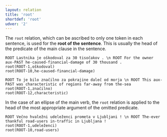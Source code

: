 ```yaml
---
layout: relation
title: 'root'
shortdef: 'root'
udver: '2'
---
```


The `root` relation, which can be ascribed to only one token in each sentence, is used for the **root of the sentence**. This is usually the head of the predicate of the main clause in the sentence.  
~~~ sdparse
ROOT Lastnika je oškodoval za 30 tisočakov . \n ROOT For the owner aux-PAST he-caused-financial-damage of 30 thousand .
root(ROOT-1,oškodoval)
root(ROOT-10,he-caused-financial-damage)
~~~
~~~ sdparse
ROOT To je bilo značilno za pokrajine daleč od morja \n ROOT This aux-PAST was characteristic of regions far-away from the-sea
root(ROOT-1,značilno)
root(ROOT-12,characteristic)
~~~

In the case of an ellipse of the main verb, the `root` relation is applied to the head of the most appropriate argument of the omitted predicate.  
~~~ sdparse
ROOT Večno hvaležni udeleženci prometa v Ljubljani ! \n ROOT The-ever thankful road-users in-traffic in Ljubljana !
root(ROOT-1,udeleženci)
root(ROOT-10,road-users)
~~~
